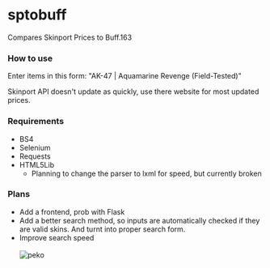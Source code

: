 # sptobuff
Compares Skinport Prices to Buff.163

### How to use
Enter items in this form:
"AK-47 | Aquamarine Revenge (Field-Tested)"

Skinport API doesn't update as quickly, use there website for most updated prices.

### Requirements
- BS4
- Selenium
- Requests
- HTML5Lib
  - Planning to change the parser to lxml for speed, but currently broken

### Plans
- Add a frontend, prob with Flask
- Add a better search method, so inputs are automatically checked if they are valid skins. And turnt into proper search form.
- Improve search speed <br/><br/>
![peko](https://c.tenor.com/yCXF2YPIXtwAAAAC/pekora-animeh.gif)
